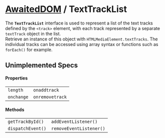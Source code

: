 # [AwaitedDOM](../basic-client/awaited-dom) <span>/</span> TextTrackList

<div class='overview'><span class="seoSummary">The <strong><code>TextTrackList</code></strong> interface is used to represent a list of the text tracks defined by the <code>&lt;track&gt;</code> element, with each track represented by a separate <code>textTrack</code> object in the list.</span></div>

<div class='overview'>Retrieve an instance of this object with <code>HTMLMediaElement.textTracks</code>. The individual tracks can be accessed using array syntax or functions such as <code>forEach()</code> for example.</div>

## Unimplemented Specs

#### Properties

|     |     |
| --- | --- |
| `length` | `onaddtrack` |
| `onchange` | `onremovetrack` |

#### Methods

|     |     |
| --- | --- |
| `getTrackById()` | `addEventListener()` |
| `dispatchEvent()` | `removeEventListener()` |

